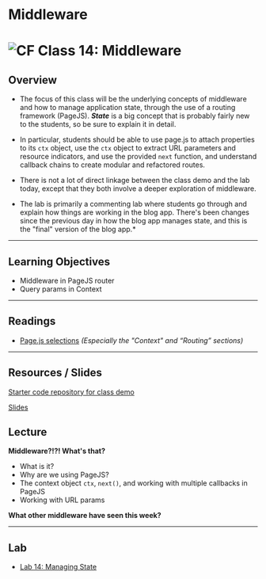 # Middleware

![CF](https://i.imgur.com/7v5ASc8.png)  Class 14: Middleware
=======
## Overview

- The focus of this class will be the underlying concepts of middleware and how to manage application state, through the use of a routing framework (PageJS). ***State*** is a big concept that is probably fairly new to the students, so be sure to explain it in detail.

- In particular, students should be able to use page.js to attach properties to its `ctx` object, use the `ctx` object to extract URL parameters and resource indicators, and use the provided `next` function, and understand callback chains to create modular and refactored routes.

- There is not a lot of direct linkage between the class demo and the lab today, except that they both involve a deeper exploration of middleware.

- The lab is primarily a commenting lab where students go through and explain how things are working in the blog app. There's been changes since the previous day in how the blog app manages state, and this is the "final" version of the blog app.*

---

## Learning Objectives

* Middleware in PageJS router
* Query params in Context

---

## Readings

* [Page.js selections](https://github.com/visionmedia/page.js#context) *(Especially the "Context" and “Routing” sections)*

---

## Resources / Slides

[Starter code repository for class demo](https://github.com/codefellows/301-14-middleware-demo)


[Slides](https://www.icloud.com/keynote/000IXTGU56Elt32vtEl1npMvQ#Code_301_-_Class_14)

## Lecture <Topic>


**Middleware?!?! What's that?**
  - What is it?
  - Why are we using PageJS?
  - The context object `ctx`, `next()`, and working with multiple callbacks in PageJS
  - Working with URL params

**What other middleware have seen this week?**

---

## Lab

- [Lab 14: Managing State](../../labs/14-managing-state/README.md)
